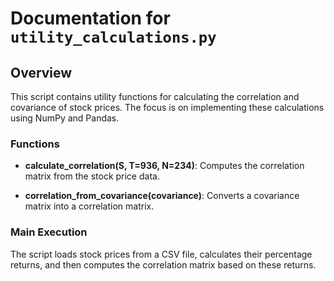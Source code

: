 # Documentation for `utility_calculations.py`

## Overview

This script contains utility functions for calculating the correlation and covariance of stock prices. The focus is on implementing these calculations using NumPy and Pandas.

### Functions

- **calculate_correlation(S, T=936, N=234)**: Computes the correlation matrix from the stock price data.

- **correlation_from_covariance(covariance)**: Converts a covariance matrix into a correlation matrix.

### Main Execution

The script loads stock prices from a CSV file, calculates their percentage returns, and then computes the correlation matrix based on these returns.